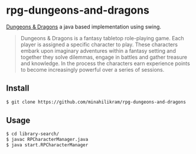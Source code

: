 # rpg-dungeons-and-dragons

[Dungeons & Dragons](https://en.wikipedia.org/wiki/Dungeons_%26_Dragons) a java based implementation using swing.

> Dungeons & Dragons is a fantasy tabletop role-playing game. Each player is assigned a specific character to play. These characters embark upon imaginary adventures within a fantasy setting and together they solve dilemmas, engage in battles and gather treasure and knowledge. In the process the characters earn experience points to become increasingly powerful over a series of sessions.

## Install

```sh
$ git clone https://github.com/minahilikram/rpg-dungeons-and-dragons
```

## Usage

```sh
$ cd library-search/
$ javac RPCharacterManager.java
$ java start.RPCharacterManager
```
